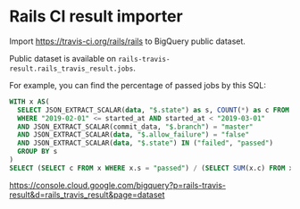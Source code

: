 # Rails CI result importer

Import https://travis-ci.org/rails/rails to BigQuery public dataset.

Public dataset is available on `rails-travis-result.rails_travis_result.jobs`.

For example, you can find the percentage of passed jobs by this SQL:

```sql
WITH x AS(
  SELECT JSON_EXTRACT_SCALAR(data, "$.state") as s, COUNT(*) as c FROM `rails-travis-result.rails_travis_result.jobs`
  WHERE "2019-02-01" <= started_at AND started_at < "2019-03-01"
  AND JSON_EXTRACT_SCALAR(commit_data, "$.branch") = "master"
  AND JSON_EXTRACT_SCALAR(data, "$.allow_failure") = "false"
  AND JSON_EXTRACT_SCALAR(data, "$.state") IN ("failed", "passed")
  GROUP BY s
)
SELECT (SELECT c FROM x WHERE x.s = "passed") / (SELECT SUM(x.c) FROM x) * 100
```

https://console.cloud.google.com/bigquery?p=rails-travis-result&d=rails_travis_result&page=dataset
